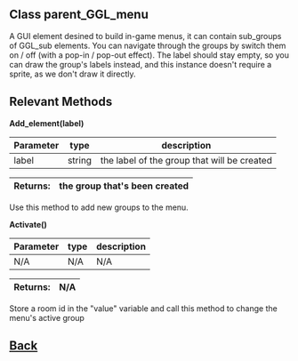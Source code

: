 ## Class parent_GGL_menu

A GUI element desined to build in-game menus, it can contain sub_groups of GGL_sub elements.
You can navigate through the groups by switch them on / off (with a pop-in / pop-out effect).
The label should stay empty, so you can draw the group's labels instead, and this instance doesn't require a sprite,
as we don't draw it directly.

## Relevant Methods


**Add_element(label)**

| Parameter   |  type   |              description                   |
|--           |       --|--                                          |
|    label    | string  | the label of the group that will be created |

| Returns:  | the group that's been created |
|--         |                             --|

Use this method to add new groups to the menu.

**Activate()**

| Parameter   |  type   |              description                   |
|--           |       --|--                                          |
|    N/A      |   N/A   |                    N/A                     |

| Returns:  | N/A |
|--         |   --|

Store a room id in the "value" variable and call this method to change the menu's active group



## [Back](https://github.com/Ced30/GML-GUI-Library-GGL-Documentation/blob/main/API/Instance%20Classes.md)
